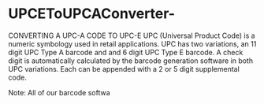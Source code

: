 # UPCEToUPCAConverter-
CONVERTING A UPC-A CODE TO UPC-E
UPC (Universal Product Code) is a numeric symbology used in retail applications. UPC has two variations, an 11 digit UPC Type A barcode and and 6 digit UPC Type E barcode. A check digit is automatically calculated by the barcode generation software in both UPC variations. Each can be appended with a 2 or 5 digit supplemental code.

Note: All of our barcode softwa
